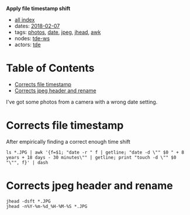 **Apply file timestamp shift**

- [all index](/indexed/tde/journal-tde.md)
- dates: [2018-02-07](/indexed/tde/journal-tde.md#dates-2018-02-07)
- tags: [photos](/indexed/tde/journal-tde.md#tags-photos), [date](/indexed/tde/journal-tde.md#tags-date), [jpeg](/indexed/tde/journal-tde.md#tags-jpeg), [jhead](/indexed/tde/journal-tde.md#tags-jhead), [awk](/indexed/tde/journal-tde.md#tags-awk)
- nodes: [tde-ws](/indexed/tde/journal-tde.md#nodes-tde-ws)
- actors: [tde](/indexed/tde/journal-tde.md#actors-tde)



# Table of Contents

-   [Corrects file timestamp](#corrects-file-timestamp)
-   [Corrects jpeg header and rename](#corrects-jpeg-header-and-rename)


I've got some photos from a camera with a wrong date setting.

# Corrects file timestamp

After empirically finding a correct enough time shift

```
ls *.JPG | awk '{f=$1; "date -r " f | getline; "date -d \"" $0 " + 8 years + 18 days - 30 minutes\"" | getline; print "touch -d \"" $0 "\"", f}' | dash
```

# Corrects jpeg header and rename

```
jhead -dsft *.JPG
jhead -n%Y-%m-%d_%H-%M-%S *.JPG
```
